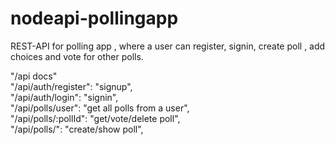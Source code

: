 # nodeapi-pollingapp
REST-API for polling app , where a user can register, signin, create poll , add choices and vote for other polls.

"/api docs" </br>
"/api/auth/register": "signup",</br>
"/api/auth/login": "signin",</br>
"/api/polls/user": "get all polls from a user",</br>
"/api/polls/:pollId": "get/vote/delete poll",</br>
"/api/polls/": "create/show poll",</br>
